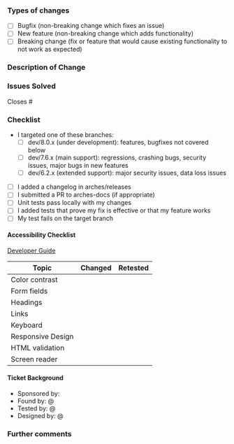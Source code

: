 <!--- Provide a general summary of the Pull Request in the Title above -->
### Types of changes
<!--- Put an `x` in the boxes that apply  -->
-   [ ] Bugfix (non-breaking change which fixes an issue)
-   [ ] New feature (non-breaking change which adds functionality)
-   [ ] Breaking change (fix or feature that would cause existing functionality to not work as expected)

### Description of Change
<!--- Include a brief description of this Pull Request and reasoning behind it. -->


### Issues Solved
<!--- If this Pull Request solves any issues, list them here, and mark the ticket "In Review" in the pipeline project -->
Closes #

### Checklist
<!--- Put an `x` in the boxes that apply. You can also fill these out after creating the PR. If you're unsure about any of them, don't hesitate to ask. We're here to help! This is simply a reminder of what we are going to look for before merging your code.  -->
-   I targeted one of these branches:
    - [ ] dev/8.0.x (under development): features, bugfixes not covered below
    - [ ] dev/7.6.x (main support): regressions, crashing bugs, security issues, major bugs in new features
    - [ ] dev/6.2.x (extended support): major security issues, data loss issues
-   [ ] I added a changelog in arches/releases
-   [ ] I submitted a PR to arches-docs (if appropriate)
-   [ ] Unit tests pass locally with my changes
-   [ ] I added tests that prove my fix is effective or that my feature works
-   [ ] My test fails on the target branch

#### Accessibility Checklist
<!-- If your changes impacted the following areas, mark the appropriate columns. -->
[Developer Guide](https://arches.readthedocs.io/en/stable/developing/advanced/accessibility/)

| Topic            | Changed | Retested |
| ---------------- | ------- | -------- |
| Color contrast   |         |          |
| Form fields      |         |          |
| Headings         |         |          |
| Links            |         |          |
| Keyboard         |         |          |
| Responsive Design|         |          |
| HTML validation  |         |          |
| Screen reader    |         |          |


#### Ticket Background
*   Sponsored by: <!--- Who is funding this effort? Getty Conservation Institute|Self Funded -->
*   Found by: @ <!--- This could be the person who files the bug, but not always. -->
*   Tested by: @ <!--- Testing is an important step in development. Who tested this? -->
*   Designed by: @ <!--- Who designed this new feature-->

### Further comments

<!--- If this is a relatively large or complex change, kick off the discussion by explaining why you chose the solution you did and what alternatives you considered, etc... -->

